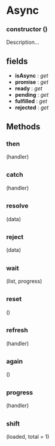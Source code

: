 # Async
### constructor ()

Description...

## fields
- **isAsync** : *get*
- **promise** : *get*
- **ready** : *get*
- **pending** : *get*
- **fulfilled** : *get*
- **rejected** : *get*

## Methods
### then
(handler)

##
### catch
(handler)

##
### resolve
(data)

##
### reject
(data)

##
### wait
(list, progress)

##
### reset
()

##
### refresh
(handler)

##
### again
()

##
### progress
(handler)

##
### shift
(loaded, total = 1)